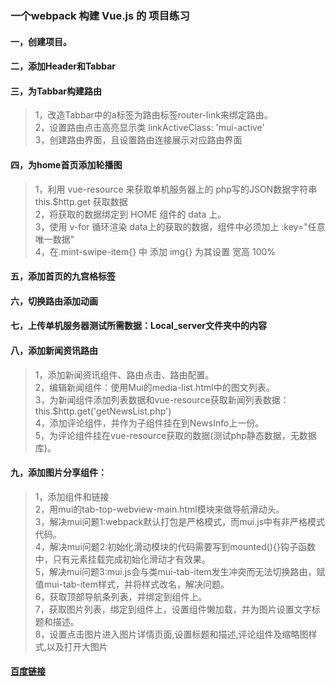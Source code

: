 ### 一个webpack 构建 Vue.js 的 项目练习

#### 一，创建项目。
#### 二，添加Header和Tabbar
#### 三，为Tabbar构建路由
> 1，改造Tabbar中的a标签为路由标签router-link来绑定路由。<br>
> 2，设置路由点击高亮显示类 linkActiveClass: 'mui-active'<br>
> 3，创建路由界面，且设置路由连接展示对应路由界面

#### 四，为home首页添加轮播图
> 1，利用 vue-resource 来获取单机服务器上的 php写的JSON数据字符串 this.$http.get 获取数据<br>
> 2，将获取的数据绑定到 HOME 组件的 data 上。<br>
> 3，使用 v-for 循环渲染 data上的获取的数据，组件中必须加上 :key="任意唯一数据"<br>
> 4，在.mint-swipe-item{} 中 添加 img{} 为其设置 宽高 100%<br>

#### 五，添加首页的九宫格标签

#### 六，切换路由添加动画

#### 七，上传单机服务器测试所需数据：Local_server文件夹中的内容

#### 八，添加新闻资讯路由

> 1，添加新闻资讯组件、路由点击、路由配置。<br>
> 2，编辑新闻组件：使用Mui的media-list.html中的图文列表。<br>
> 3，为新闻组件添加列表数据和vue-resource获取新闻列表数据：this.$http.get('getNewsList.php')<br>
> 4，添加评论组件，并作为子组件挂在到NewsInfo上一份。<br>
> 5，为评论组件挂在vue-resource获取的数据(测试php静态数据，无数据库)。<br>

#### 九，添加图片分享组件：
> 1，添加组件和链接<br>
> 2，用mui的tab-top-webview-main.html模块来做导航滑动头。<br>
> 3，解决mui问题1:webpack默认打包是严格模式，而mui.js中有非严格模式代码。<br>
> 4，解决mui问题2:初始化滑动模块的代码需要写到mounted(){}钩子函数中，只有元素挂载完成初始化滑动才有效果。<br>
> 5，解决mui问题3:mui.js会与类mui-tab-item发生冲突而无法切换路由，赋值mui-tab-item样式，并将样式改名，解决问题。<br>
> 6，获取顶部导航条列表，并绑定到组件上。<br>
> 7，获取图片列表，绑定到组件上，设置组件懒加载，并为图片设置文字标题和描述。<br>
> 8，设置点击图片进入图片详情页面,设置标题和描述,评论组件及缩略图样式,以及打开大图片<br>

####  [百度链接](https://www.baidu.com/)